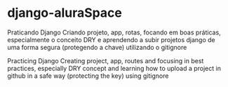 # django-aluraSpace

Praticando Django
Criando projeto, app, rotas, focando em boas práticas, especialmente o conceito DRY e aprendendo a subir projetos django de uma forma segura (protegendo a chave) 
utilizando o gitignore

Practicing Django
Creating project, app, routes and focusing in best practices, especially DRY concept and learning how to upload a project in github in a safe way (protecting the key)
using gitignore
